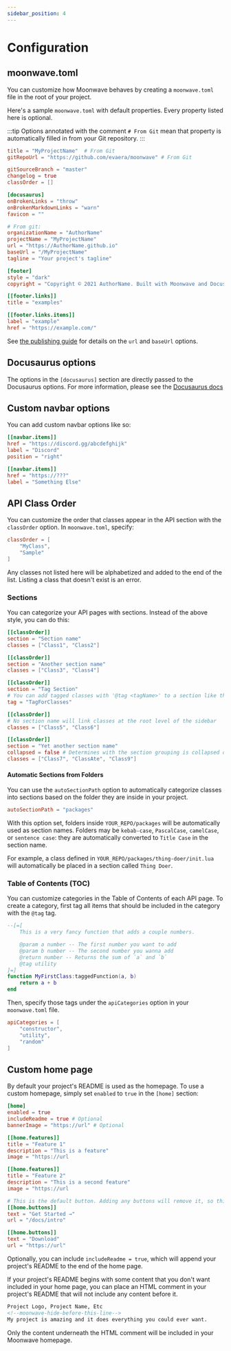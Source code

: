 ```yaml
---
sidebar_position: 4
---
```


# Configuration

## moonwave.toml

You can customize how Moonwave behaves by creating a `moonwave.toml` file in the root of your project.

Here's a sample `moonwave.toml` with default properties. Every property listed here is optional.

:::tip
Options annotated with the comment `# From Git` mean that property is automatically filled in from your Git repository.
:::

```toml
title = "MyProjectName"  # From Git
gitRepoUrl = "https://github.com/evaera/moonwave" # From Git

gitSourceBranch = "master"
changelog = true
classOrder = []

[docusaurus]
onBrokenLinks = "throw"
onBrokenMarkdownLinks = "warn"
favicon = ""

# From git:
organizationName = "AuthorName"
projectName = "MyProjectName"
url = "https://AuthorName.github.io"
baseUrl = "/MyProjectName"
tagline = "Your project's tagline"

[footer]
style = "dark"
copyright = "Copyright © 2021 AuthorName. Built with Moonwave and Docusaurus"

[[footer.links]]
title = "examples"

[[footer.links.items]]
label = "example"
href = "https://example.com/"

```

See [the publishing guide](/docs/Publishing) for details on the `url` and `baseUrl` options.

## Docusaurus options

The options in the `[docusaurus]` section are directly passed to the Docusaurus options. For more information, please see the [Docusaurus docs](https://docusaurus.io/docs/docusaurus.config.js)

## Custom navbar options

You can add custom navbar options like so:

```toml
[[navbar.items]]
href = "https://discord.gg/abcdefghijk"
label = "Discord"
position = "right"

[[navbar.items]]
href = "https://???"
label = "Something Else"
```

## API Class Order

You can customize the order that classes appear in the API section with the `classOrder` option. In `moonwave.toml`, specify:

```toml
classOrder = [
	"MyClass",
	"Sample"
]
```

Any classes not listed here will be alphabetized and added to the end of the list. Listing a class that doesn't exist is an error.

### Sections

You can categorize your API pages with sections. Instead of the above style, you can do this:

```toml
[[classOrder]]
section = "Section name"
classes = ["Class1", "Class2"]

[[classOrder]]
section = "Another section name"
classes = ["Class3", "Class4"]

[[classOrder]]
section = "Tag Section"
# You can add tagged classes with '@tag <tagName>' to a section like this
tag = "TagForClasses"

[[classOrder]]
# No section name will link classes at the root level of the sidebar
classes = ["Class5", "Class6"]

[[classOrder]]
section = "Yet another section name"
collapsed = false # Determines with the section grouping is collapsed or expanded on page load. Defaults to true.
classes = ["Class7", "ClassAte", "Class9"]
```

#### Automatic Sections from Folders

You can use the `autoSectionPath` option to automatically categorize classes into sections based on the folder they are inside in your project.

```toml
autoSectionPath = "packages"
```

With this option set, folders inside `YOUR_REPO/packages` will be automatically used as section names. Folders may be `kebab-case`, `PascalCase`, `camelCase`, or `sentence case`: they are automatically converted to `Title Case` in the section name.

For example, a class defined in `YOUR_REPO/packages/thing-doer/init.lua` will automatically be placed in a section called `Thing Doer`.

### Table of Contents (TOC)

You can customize categories in the Table of Contents of each API page. To create a category, first tag all items that should be included in the category with the `@tag` tag.

```lua
--[=[
	This is a very fancy function that adds a couple numbers.

	@param a number -- The first number you want to add
	@param b number -- The second number you wanna add
	@return number -- Returns the sum of `a` and `b`
	@tag utility
]=]
function MyFirstClass:taggedFunction(a, b)
	return a + b
end
```

Then, specify those tags under the `apiCategories` option in your `moonwave.toml` file.

```toml
apiCategories = [
    "constructor",
    "utility",
    "random"
]
```

## Custom home page

By default your project's README is used as the homepage. To use a custom homepage, simply set `enabled` to `true` in the `[home]` section:

```toml
[home]
enabled = true
includeReadme = true # Optional
bannerImage = "https://url" # Optional

[[home.features]]
title = "Feature 1"
description = "This is a feature"
image = "https://url

[[home.features]]
title = "Feature 2"
description = "This is a second feature"
image = "https://url

# This is the default button. Adding any buttons will remove it, so this code adds it back.
[[home.buttons]]
text = "Get Started →"
url = "/docs/intro"

[[home.buttons]]
text = "Download"
url = "https://url"
```

Optionally, you can include `includeReadme = true`, which will append your project's README to the end of the home page.

If your project's README begins with some content that you don't want included in your home page, you can place an HTML comment in your project's README that will not include any content before it.

```html
Project Logo, Project Name, Etc
<!--moonwave-hide-before-this-line-->
My project is amazing and it does everything you could ever want.
```

Only the content underneath the HTML comment will be included in your Moonwave homepage.
